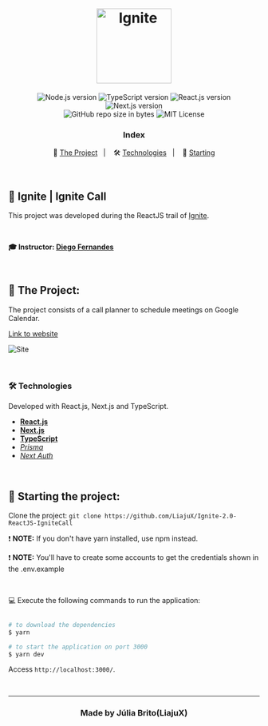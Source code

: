 <h1 align="center">
  <img src="https://github.com/LiajuX/Ignite-2.0-ReactJS-Feed/blob/master/src/assets/ignite-logo.svg" alt="Ignite" width="150px">
</h1>

<p align="center">
  <img alt="Node.js version" src="https://img.shields.io/badge/Node.js-v14.16.0-689f63?style=flat&logoColor=689f63&logo=node.js">
  
  <img alt="TypeScript version" src="https://img.shields.io/badge/TypeScript-v4.9.4-007acc?style=flat&logoColor=007acc&logo=typescript">
  
  <img alt="React.js version" src="https://img.shields.io/badge/React.js-v18.2.0-60dafb?style=flat&logoColor=60dafb&logo=react">
  
  <img alt="Next.js version" src="https://img.shields.io/badge/Next.js-v13.1.1-ffffff?style=flat&logoColor=next.js&logo=next.js">

  <br>
  
  <img alt="GitHub repo size in bytes" src="https://img.shields.io/github/repo-size/LiajuX/Ignite-2.0-ReactJS-IgniteCall?color=green">
    
   <img alt="MIT License" src="https://img.shields.io/github/license/LiajuX/Ignite-2.0-ReactJS-IgniteCall">
</p>

<h3 align="center">
  Index
</h3>

<p align="center">
  📆 <a href="#%EF%B8%8F-the-project">The Project</a>&nbsp;&nbsp;&nbsp;|&nbsp;&nbsp;&nbsp;
  🛠 <a href="#-technologies">Technologies</a>&nbsp;&nbsp;&nbsp;|&nbsp;&nbsp;&nbsp;
  🏁 <a href="#-starting-the-project">Starting</a>
</p>

<br>

## 🚀  Ignite | Ignite Call 
This project was developed during the ReactJS trail of [Ignite](https://rocketseat.com.br/ignite).

<br>

**🎓  Instructor: [Diego Fernandes](https://www.linkedin.com/in/diego-schell-fernandes/)**<br>

<br> 

## 📆 The Project:

The project consists of a call planner to schedule meetings on Google Calendar.

[Link to website](https://ignite-2-0-react-js-ignite-call.vercel.app/)
<br>

![Site](https://github.com/LiajuX/Ignite-2.0-ReactJS-IgniteCall/assets/53796370/65a3ce5a-e26b-4ecb-926a-ab90b1700276)

<br>

### 🛠 Technologies
Developed with React.js, Next.js and TypeScript.

- **[React.js](https://reactjs.org/)**
- **[Next.js](https://nextjs.org/)**
- **[TypeScript](https://www.typescriptlang.org/)**
- *[Prisma](https://www.prisma.io/)*
- *[Next Auth](https://next-auth.js.org/)*

<br>

## 🏁 Starting the project:

Clone the project: `git clone https://github.com/LiajuX/Ignite-2.0-ReactJS-IgniteCall`

❗ **NOTE:** If you don't have yarn installed, use npm instead.

❗ **NOTE:** You'll have to create some accounts to get the credentials shown in the .env.example

<br>

💻 Execute the following commands to run the application:

````zsh

# to download the dependencies
$ yarn

# to start the application on port 3000
$ yarn dev

````
Access `http://localhost:3000/`.

<br>

---

<h3 align="center" >
  Made by Júlia Brito(LiajuX)
</h3>
